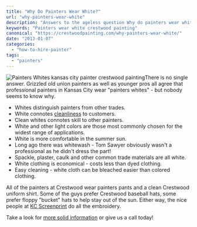 ```yaml
---
title: "Why Do Painters Wear White?"
url: "why-painters-wear-white"
description: "Answers to the ageless question Why do painters wear white?"
keywords: "Painters wear white crestwood painting"
canonical: "https://crestwoodpainting.com/why-painters-wear-white/"
date: "2013-01-07"
categories:
  - "how-to-hire-painter"
tags:
  - "painters"
---
```


![Painters Whites kansas city painter crestwood painting](/images/painters-whites.jpg "Painter In Painting Whites")There is no single answer. Grizzled old union painters as well as younger pros all agree that professional painters in Kansas City wear "painters whites" - but nobody seems to know why.

- Whites distinguish painters from other trades.
- White connotes [cleanliness](https://crestwoodpainting.com/reviews/) to customers.
- Clean whites connotes skill to other painters.
- White and other light colors are those most commonly chosen for the widest range of applications.
- White is more comfortable in the summer sun.
- Long ago there was whitewash - Tom Sawyer obviously wasn't a professional as he didn't dress the part!
- Spackle, plaster, caulk and other common trade materials are all white.
- White clothing is economical - costs less than dyed clothing.
- Easy cleaning - white cloth can be bleached easier than colored clothing.

All of the painters at Crestwood wear painters pants and a clean Crestwood uniform shirt. Some of the guys prefer Crestwood baseball hats, some prefer floppy "bucket" hats to help stay out of the sun. Either way, the nice people at [KC Screenprint](http://www.kcscreenprint.com/) do all the embroidery.

Take a look for [more solid information](https://crestwoodpainting.com/12-questions-ask-painter/ "12 Questions to Ask Before You Hire a Painter") or give us a call today!
